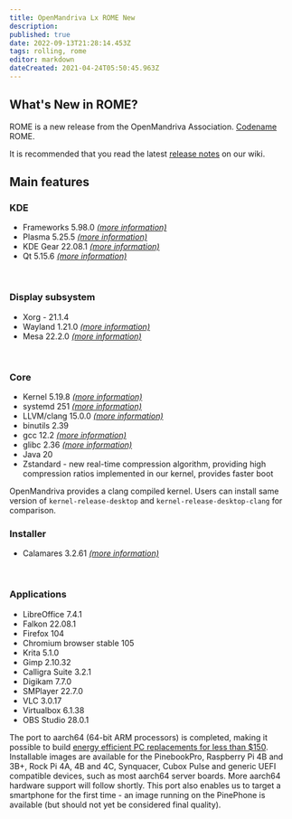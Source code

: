 ```yaml
---
title: OpenMandriva Lx ROME New
description: 
published: true
date: 2022-09-13T21:28:14.453Z
tags: rolling, rome
editor: markdown
dateCreated: 2021-04-24T05:50:45.963Z
---
```


## What's New in ROME?
ROME is a new release from the OpenMandriva Association. [Codename](/policies/codename) ROME.

It is recommended that you read the latest [release notes](/distribution/releases/omlxrolling/notes) on our wiki. 
<br />

## Main features

### KDE

- Frameworks 5.98.0 [*(more information)*](https://kde.org/announcements/frameworks/5/5.98.0/)
- Plasma 5.25.5 [*(more information)*](https://kde.org/announcements/plasma/5/5.25.5/)
- KDE Gear 22.08.1 [*(more information)*](https://kde.org/announcements/gear/22.08.1/)
- Qt 5.15.6 [*(more information)*](https://www.qt.io)
<br />

### Display subsystem
- Xorg - 21.1.4
- Wayland 1.21.0 [*(more information)*](https://wayland.freedesktop.org/releases.html)
- Mesa 22.2.0 [*(more information)*](http://www.mesa3d.org/)
<br />

### Core
- Kernel 5.19.8 [*(more information)*](https://www.kernel.org/)
- systemd 251 [*(more information)*](https://www.freedesktop.org/wiki/Software/systemd/)
- LLVM/clang 15.0.0 [*(more information)*](http://llvm.org/)
- binutils 2.39
- gcc 12.2 [*(more information)*](https://gcc.gnu.org/)
- glibc 2.36 [*(more information)*](http://www.gnu.org/software/libc/)
- Java 20
- Zstandard - new real-time compression algorithm, providing high compression ratios implemented in our kernel, provides faster boot

OpenMandriva provides a clang compiled kernel. Users can install same version of `kernel-release-desktop` and `kernel-release-desktop-clang` for comparison.
<br />

### Installer
- Calamares 3.2.61 [*(more information)*](https://calamares.io)
<br />

### Applications
- LibreOffice 7.4.1
- Falkon 22.08.1
- Firefox 104
- Chromium browser stable 105 
- Krita 5.1.0
- Gimp 2.10.32
- Calligra Suite 3.2.1
- Digikam 7.7.0
- SMPlayer 22.7.0
- VLC 3.0.17
- Virtualbox 6.1.38
- OBS Studio 28.0.1

The port to aarch64 (64-bit ARM processors) is completed, making it possible to build [energy efficient PC replacements for less than $150](https://videos.openmandriva.org/videos/watch/4e135a39-4232-4d85-999c-e349ba8a7bd9).
Installable images are available for the PinebookPro, Raspberry Pi 4B and 3B+, Rock Pi 4A, 4B and 4C, Synquacer, Cubox Pulse and generic UEFI compatible devices, such as most aarch64 server boards. More aarch64 hardware support will follow shortly. This port also enables us to target a smartphone for the first time - an image running on the PinePhone is available (but should not yet be considered final quality).
<br />
